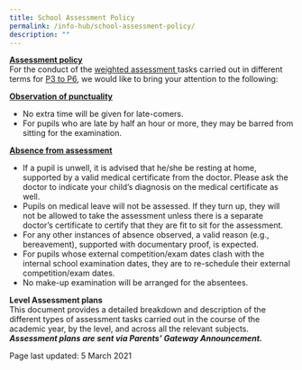```yaml
---
title: School Assessment Policy
permalink: /info-hub/school-assessment-policy/
description: ""
---
```

<p><strong><u>Assessment policy<br /></u></strong>For the conduct of the <u>weighted assessment </u>tasks carried out in different terms for&nbsp;<u>P3 to P6</u>, we would like to bring your attention to the following:</p>
<p><u><strong>Observation of punctuality</strong></u></p>
<ul>
<li>No extra time will be given for late-comers.</li>
<li>For pupils who are late by half an hour or more, they may be barred from sitting for the examination.</li>
</ul>
<p><u><strong>Absence from assessment</strong></u></p>
<ul>
<li>If a pupil is unwell, it is advised that he/she be resting at home, supported by a valid medical certificate from the doctor. Please ask the doctor to indicate your child&rsquo;s diagnosis on the medical certificate as well.&nbsp;</li>
<li>Pupils on medical leave will not be assessed. If they turn up, they will not be allowed to take the assessment unless there is a separate doctor&rsquo;s certificate to certify that they are fit to sit for the assessment.</li>
<li>For any other instances of absence observed, a valid reason (e.g., bereavement), supported with documentary proof, is expected.</li>
<li>For pupils whose external competition/exam dates clash with the internal school examination dates, they are to re-schedule their external competition/exam dates.</li>
<li>No make-up examination will be arranged for the absentees.</li>
</ul>
<p><strong>Level Assessment plans<br /></strong>This document provides a detailed breakdown and description of the different types of assessment tasks carried out in the course of the academic year, by the level, and across all the relevant subjects.<br /><strong><em>Assessment plans are sent via Parents&rsquo; Gateway Announcement.&nbsp;</em></strong></p>
<p>Page last updated: 5 March 2021</p>